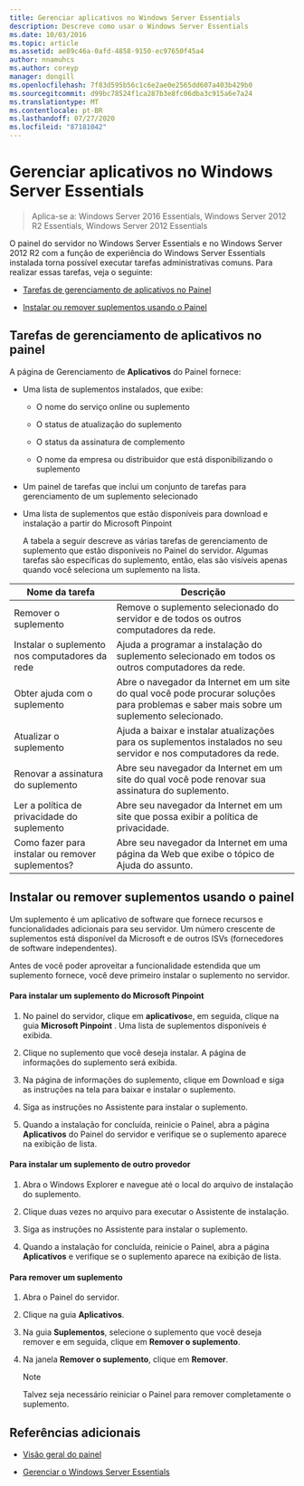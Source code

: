 ```yaml
---
title: Gerenciar aplicativos no Windows Server Essentials
description: Descreve como usar o Windows Server Essentials
ms.date: 10/03/2016
ms.topic: article
ms.assetid: ae89c46a-0afd-4858-9150-ec97650f45a4
author: nnamuhcs
ms.author: coreyp
manager: dongill
ms.openlocfilehash: 7f83d595b56c1c6e2ae0e2565dd607a403b429b0
ms.sourcegitcommit: d99bc78524f1ca287b3e8fc06dba3c915a6e7a24
ms.translationtype: MT
ms.contentlocale: pt-BR
ms.lasthandoff: 07/27/2020
ms.locfileid: "87181042"
---
```

# <a name="manage-applications-in-windows-server-essentials"></a>Gerenciar aplicativos no Windows Server Essentials

>Aplica-se a: Windows Server 2016 Essentials, Windows Server 2012 R2 Essentials, Windows Server 2012 Essentials

 O painel do servidor no Windows Server Essentials e no Windows Server 2012 R2 com a função de experiência do Windows Server Essentials instalada torna possível executar tarefas administrativas comuns. Para realizar essas tarefas, veja o seguinte:

-   [Tarefas de gerenciamento de aplicativos no Painel](Manage-Applications-in-Windows-Server-Essentials.md#BKMK_1)

-   [Instalar ou remover suplementos usando o Painel](Manage-Applications-in-Windows-Server-Essentials.md#BKMK_2)

##  <a name="application-management-tasks-in-the-dashboard"></a><a name="BKMK_1"></a>Tarefas de gerenciamento de aplicativos no painel
 A página de Gerenciamento de **Aplicativos** do Painel fornece:

- Uma lista de suplementos instalados, que exibe:

  -   O nome do serviço online ou suplemento

  -   O status de atualização do suplemento

  -   O status da assinatura de complemento

  -   O nome da empresa ou distribuidor que está disponibilizando o suplemento

- Um painel de tarefas que inclui um conjunto de tarefas para gerenciamento de um suplemento selecionado

- Uma lista de suplementos que estão disponíveis para download e instalação a partir do Microsoft Pinpoint

  A tabela a seguir descreve as várias tarefas de gerenciamento de suplemento que estão disponíveis no Painel do servidor. Algumas tarefas são específicas do suplemento, então, elas são visíveis apenas quando você seleciona um suplemento na lista.

|Nome da tarefa|Descrição|
|---------------|-----------------|
|Remover o suplemento|Remove o suplemento selecionado do servidor e de todos os outros computadores da rede.|
|Instalar o suplemento nos computadores da rede|Ajuda a programar a instalação do suplemento selecionado em todos os outros computadores da rede.|
|Obter ajuda com o suplemento|Abre o navegador da Internet em um site do qual você pode procurar soluções para problemas e saber mais sobre um suplemento selecionado.|
|Atualizar o suplemento|Ajuda a baixar e instalar atualizações para os suplementos instalados no seu servidor e nos computadores da rede.|
|Renovar a assinatura do suplemento|Abre seu navegador da Internet em um site do qual você pode renovar sua assinatura do suplemento.|
|Ler a política de privacidade do suplemento|Abre seu navegador da Internet em um site que possa exibir a política de privacidade.|
|Como fazer para instalar ou remover suplementos?|Abre seu navegador da Internet em uma página da Web que exibe o tópico de Ajuda do assunto.|

##  <a name="install-or-remove-add-ins-using-the-dashboard"></a><a name="BKMK_2"></a>Instalar ou remover suplementos usando o painel
 Um suplemento é um aplicativo de software que fornece recursos e funcionalidades adicionais para seu servidor. Um número crescente de suplementos está disponível da Microsoft e de outros ISVs (fornecedores de software independentes).

 Antes de você poder aproveitar a funcionalidade estendida que um suplemento fornece, você deve primeiro instalar o suplemento no servidor.

#### <a name="to-install-an-add-in-from-microsoft-pinpoint"></a>Para instalar um suplemento do Microsoft Pinpoint

1.  No painel do servidor, clique em **aplicativos**e, em seguida, clique na guia **Microsoft Pinpoint** .  Uma lista de suplementos disponíveis é exibida.

2.  Clique no suplemento que você deseja instalar. A página de informações do suplemento será exibida.

3.  Na página de informações do suplemento, clique em Download e siga as instruções na tela para baixar e instalar o suplemento.

4.  Siga as instruções no Assistente para instalar o suplemento.

5.  Quando a instalação for concluída, reinicie o Painel, abra a página **Aplicativos** do Painel do servidor e verifique se o suplemento aparece na exibição de lista.

#### <a name="to-install-an-add-in-from-another-provider"></a>Para instalar um suplemento de outro provedor

1.  Abra o Windows Explorer e navegue até o local do arquivo de instalação do suplemento.

2.  Clique duas vezes no arquivo para executar o Assistente de instalação.

3.  Siga as instruções no Assistente para instalar o suplemento.

4.  Quando a instalação for concluída, reinicie o Painel, abra a página **Aplicativos** e verifique se o suplemento aparece na exibição de lista.

#### <a name="to-remove-an-add-in"></a>Para remover um suplemento

1.  Abra o Painel do servidor.

2.  Clique na guia **Aplicativos**.

3.  Na guia **Suplementos**, selecione o suplemento que você deseja remover e em seguida, clique em **Remover o suplemento**.

4.  Na janela **Remover o suplemento**, clique em **Remover**.

    > [!NOTE]
    >  Talvez seja necessário reiniciar o Painel para remover completamente o suplemento.

## <a name="additional-references"></a>Referências adicionais

-   [Visão geral do painel](Overview-of-the-Dashboard-in-Windows-Server-Essentials.md)

-   [Gerenciar o Windows Server Essentials](Manage-Windows-Server-Essentials.md)
